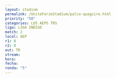 ```yaml
---
layout: stadium
permalink: /UniteForzeStadium/palco-quagsire.html
priority: "50"
categories: LO5 AEPS TRS
liga: LIGA INDIGO
match: 2
local: AEP
r1: 0
r2: 0
out: TR
stream: 
hora: 
fecha: 
ronda: "5"
---
```

